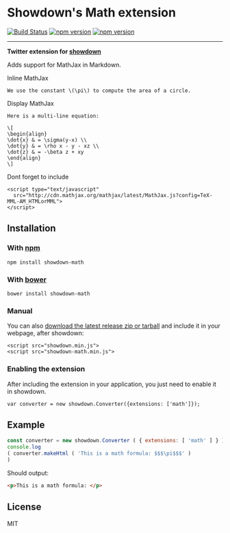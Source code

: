 Showdown's Math extension
=========================

[![Build Status](https://travis-ci.org/lucidogen/math-extension.svg)](https://travis-ci.org/lucidogen/math-extension) [![npm version](https://badge.fury.io/js/showdown-math.svg)](http://badge.fury.io/js/showdown-math) [![npm version](https://badge.fury.io/bo/showdown-math.svg)](http://badge.fury.io/bo/showdown-math) 

------

**Twitter extension for [showdown](https://github.com/showdownjs/showdown)**

Adds support for MathJax in Markdown.

Inline MathJax

    We use the constant \(\pi\) to compute the area of a circle.

Display MathJax

    Here is a multi-line equation:

    \[
    \begin{align}
    \dot{x} & = \sigma(y-x) \\
    \dot{y} & = \rho x - y - xz \\
    \dot{z} & = -\beta z + xy
    \end{align}
    \]

Dont forget to include
 
    <script type="text/javascript"
      src="http://cdn.mathjax.org/mathjax/latest/MathJax.js?config=TeX-MML-AM_HTMLorMML">
    </script>

## Installation

### With [npm](http://npmjs.org)

    npm install showdown-math

### With [bower](http://bower.io/)

    bower install showdown-math

### Manual

You can also [download the latest release zip or tarball](https://github.com/showdownjs/math-extension/releases) and include it in your webpage, after showdown:

    <script src="showdown.min.js">
    <script src="showdown-math.min.js">

### Enabling the extension

After including the extension in your application, you just need to enable it in showdown.

    var converter = new showdown.Converter({extensions: ['math']});

## Example

```javascript
const converter = new showdown.Converter ( { extensions: [ 'math' ] } )
console.log
( converter.makeHtml ( 'This is a math formula: $$$\pi$$$' )
)
```

Should output:

```html
<p>This is a math formula: </p>
```

## License

MIT
